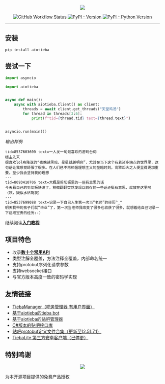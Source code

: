 <p align="center">
<a href="https://socialify.git.ci">
    <img src="https://user-images.githubusercontent.com/48282276/217530379-1348f7c5-7056-48f4-8c64-1c74caf5497c.svg">
</a>
</p>

<div align="center">
<p>
<a href="https://github.com/lumina37/aiotieba/actions">
    <img src="https://img.shields.io/github/actions/workflow/status/lumina37/aiotieba/CI.yml?branch=develop&label=CI&logo=github&style=flat-square" alt="GitHub Workflow Status">
</a>
<a href="https://pypi.org/project/aiotieba">
    <img src="https://img.shields.io/pypi/v/aiotieba?color=g&style=flat-square" alt="PyPI - Version">
</a>
<a href="https://pypi.org/project/aiotieba">
    <img src="https://img.shields.io/pypi/pyversions/aiotieba?style=flat-square" alt="PyPI - Python Version">
</a>
</p>
</div>

---

## 安装

```shell
pip install aiotieba
```

## 尝试一下

```python
import asyncio

import aiotieba


async def main():
    async with aiotieba.Client() as client:
        threads = await client.get_threads("天堂鸡汤")
        for thread in threads[3:6]:
            print(f"tid={thread.tid} text={thread.text}")


asyncio.run(main())
```

*输出样例*

```log
tid=8537603600 text=一人发一句最喜欢的游戏台词
楼主先来
很喜欢lol布隆说的“夜晚越黑暗，星星就越明亮”，尤其在当下这个有着诸多缺点的世界里，这句话让我感觉舒服了很多。在人们已不再相信理想主义的至暗时刻，高擎炬火之人便显得更加重要，至少我会坚持我的理想
---
tid=8093410706 text=大概是剪切板里的一些有意思的话
今天看自己的剪切板快满了，稍微翻翻突然发现以前存的一些话还挺有意思，就放在这里啦
（咦，疑似水帖啊我）
---
tid=8537699088 text=记录一下自己人生第一次当“老师”的经历^_^
明天我带的孩子们就“毕业”了，第一次当老师我改变了很多也收获了很多，就想着给自己记录一下这段宝贵的经历:-)
```

继续阅读[**入门教程**](https://aiotieba.cc/tutorial/start)

## 项目特色

+ 收录[**数十个常用API**](https://github.com/lumina37/aiotieba/tree/develop/aiotieba/api)
+ 类型注解全覆盖，方法注释全覆盖，内部命名统一
+ 支持protobuf序列化请求参数
+ 支持websocket接口
+ 与官方版本高度一致的密码学实现

## 友情链接

+ [TiebaManager（吧务管理器 有用户界面）](https://github.com/dog194/TiebaManager)
+ [基于aiotieba的tieba bot](https://github.com/adk23333/BungleCat)
+ [基于aiotieba的贴吧管理器](https://github.com/adk23333/tieba-admin)
+ [C#版本的贴吧接口库](https://github.com/BaWuZhuShou/AioTieba4DotNet)
+ [贴吧protobuf定义文件合集（更新至12.51.7.1）](https://github.com/n0099/tbclient.protobuf)
+ [TiebaLite 第三方安卓客户端（已停更）](https://github.com/HuanCheng65/TiebaLite/tree/4.0-dev)

## 特别鸣谢

<p align="center">
<a href="https://jb.gg/OpenSourceSupport">
    <img src="https://resources.jetbrains.com/storage/products/company/brand/logos/jb_beam.svg">
</a>
</p>

为本开源项目提供的免费产品授权
